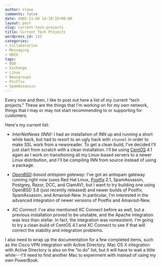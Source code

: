 ```yaml
---
author: slowe
comments: false
date: 2005-11-06 14:19:15+00:00
layout: post
slug: current-tech-projects
title: Current Tech Projects
wordpress_id: 113
categories:
- Collaboration
- Messaging
- UNIX
tags:
- BSD
- Exchange
- Linux
- Newsgroups
- Postfix
- SpamAssassin
---
```


Every now and then, I like to post out here a list of my current "tech projects." These are the things that I'm working on for my own network, things that I may or may not start recommending to or supporting for customers.

Here's my current list:

* _InterNetNews (INN):_ I had an installation of INN up and running a short while back, but had to resort to an ugly hack with `stunnel` in order to make SSL work from a newsreader. To get a clean build, I've decided I'll just start from scratch with a clean installation. I'll be using [CentOS](http://www.centos.org/) 4.1 again as I work on transitioning all my Linux-based servers to a newer Linux distribution, and I'll be compiling INN from source instead of using a package.

* _[OpenBSD](http://www.openbsd.org/)-based antispam gateway:_ I've got an antispam gateway running right now (uses Red Hat Linux, [Postfix](http://www.postfix.org/) 2.1, SpamAssassin, Postgrey, Razor, DCC, and ClamAV), but I want to try building one using OpenBSD 3.8 (just recently released) and newer builds of Postfix, SpamAssassin, and Amavisd-New. In particular, I'm interested in the advanced integration of newer versions of Postfix and Amavisd-New.

* _XC Connect:_ I've also mentioned XC Connect before as well, but a previous installation proved to be unstable, and the Apache integration was less than stellar. In fact, the integration was nonexistent. I'm going to try a clean build of CentOS 4.1 and XC Connect to see if that will correct the stability and integration problems.

I also need to wrap up the documentation for a few completed items, such as the Cisco VPN integration with Active Directory. Mac OS X integration with Active Directory is also on the "to do" list, but it will have to wait a little while---I'll need to find another Mac to experiment with instead of using my own PowerBook.
